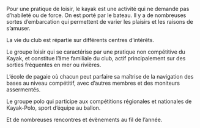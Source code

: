 Pour une pratique de loisir, le kayak est une activité qui ne demande pas d’habileté ou de force. On est porté par le bateau. Il y a de nombreuses sortes d’embarcation qui permettent de varier les plaisirs et les raisons de s’amuser. 

La vie du club est répartie sur différents centres d’intérêts. 

Le groupe loisir qui se caractérise par une pratique non compétitive du Kayak, et constitue l’âme familiale du club, actif principalement sur des sorties fréquentes en mer ou rivières. 

L’école de pagaie où chacun peut parfaire sa maîtrise de la navigation des bases au niveau compétitif, avec d’autres membres et des moniteurs assermentés. 

Le groupe polo qui participe aux compétitions régionales et nationales de Kayak-Polo, sport d’équipe au ballon. 

Et de nombreuses rencontres et évènements au fil de l’année.